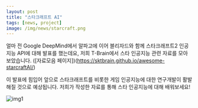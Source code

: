 ```yaml
---
layout: post
title: "스타크래프트 AI"
tags: [news, project]
image: /img/news/starcraft.png
---
```


얼마 전 Google DeepMind에서 알파고에 이어 블리자드와 함께 스타크래프트2 인공지능 API에 대해 발표를 했는데요, 저희 T-Brain에서 스타 인공지능 관련 자료를 모아보았습니다. ([자료모음 페이지])(https://sktbrain.github.io/awesome-starcraftAI/)

이 발표에 힘입어 앞으로 스타크래프트를 비롯한 게임 인공지능에 대한 연구개발이 활발해질 것으로 예상됩니다. 저희가 작성한 자료를 통해 스타 인공지능에 대해 배워보세요!

![img1](/img/news/starcraft_1.jpg)

